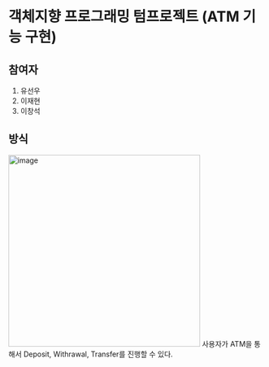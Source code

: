 # 객체지향 프로그래밍 텀프로젝트 (ATM 기능 구현)

## 참여자
1. 유선우
2. 이재현
3. 이창석

## 방식
<img width="377" alt="image" src="https://github.com/Muakjwa/ATM/assets/94523712/43789c9c-4577-4047-b4c9-d8faa22dad5e">
사용자가 ATM을 통해서 Deposit, Withrawal, Transfer를 진행할 수 있다.
